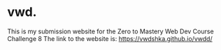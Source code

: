 # vwd.
This is my submission website for the Zero to Mastery Web Dev Course Challenge 8
The link to the website is: https://vwdshka.github.io/vwdd/
